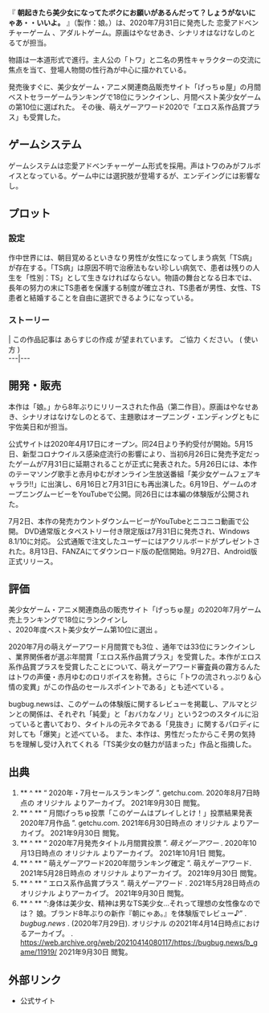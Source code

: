 『 **朝起きたら美少女になってたボクにお願いがあるんだって？しょうがないにゃあ・・いいよ。** 』（製作：娘。）は、2020年7月31日に発売した
恋愛アドベンチャーゲーム  、アダルトゲーム。原画はやなせあき、シナリオはなけなしのとるてが担当。

物語は一本道形式で進行。主人公の「トワ」と二名の男性キャラクターの交流に焦点を当て、登場人物間の性行為が中心に描かれている。

発売後すぐに、美少女ゲーム・アニメ関連商品販売サイト「げっちゅ屋」の月間ベストセラーゲームランキングで18位にランクインし、月間ベスト美少女ゲームの第10位に選ばれた。
その後、萌えゲーアワード2020で「エロス系作品賞プラス」も受賞した。

##  ゲームシステム



ゲームシステムは恋愛アドベンチャーゲーム形式を採用。声はトワのみがフルボイスとなっている。ゲーム中には選択肢が登場するが、エンデイングには影響なし。

##  プロット



###  設定



作中世界には、朝目覚めるといきなり男性が女性になってしまう病気「TS病」が存在する。「TS病」は原因不明で治療法もない珍しい病気で、患者は残りの人生を「性別：TS」として生きなければならない。物語の舞台となる日本では、長年の努力の末にTS患者を保護する制度が確立され、TS患者が男性、女性、TS患者と結婚することを自由に選択できるようになっている。

###  ストーリー



|  この作品記事は  あらすじの作成  が望まれています。  ご協力  ください。  (  使い方  )  
---|---  
  
##  開発・販売



本作は「娘。」から8年ぶりにリリースされた作品（第二作目）。原画はやなせあき、シナリオはなけなしのとるて、主題歌はオープニング・エンディングともに宇佐美日和が担当。

公式サイトは2020年4月17日にオープン。同24日より予約受付が開始。5月15日、新型コロナウイルス感染症流行の影響により、当初6月26日に発売予定だったゲームが7月31日に延期されることが正式に発表された。5月26日には、本作のテーマソング歌手と赤月ゆむがオンライン生放送番組「美少女ゲームフェアキャララ!!」に出演し、6月16日と7月31日にも再出演した。6月19日、ゲームのオープニングムービーをYouTubeで公開。同26日には本編の体験版が公開された。

7月2日、本作の発売カウントダウンムービーがYouTubeとニコニコ動画で公開。 DVD通常版とタペストリー付き限定版は7月31日に発売され、Windows
8.1/10に対応。
公式通販で注文したユーザーにはアクリルボードがプレゼントされた。8月13日、FANZAにてダウンロード版の配信開始。9月27日、Android版正式リリース。

##  評価



美少女ゲーム・アニメ関連商品の販売サイト「げっちゅ屋」の2020年7月ゲーム売上ランキングで18位にランクインし  
、2020年度ベスト美少女ゲーム第10位に選出    。

2020年7月の萌えゲーアワード月間賞でも3位    、通年では33位にランクインし  
、業界関係者が選ぶ年間賞「エロス系作品賞プラス」を受賞した。本作がエロス系作品賞プラスを受賞したことについて、萌えゲーアワード審査員の霧方るんたはトワの声優・赤月ゆむのロリボイスを称賛。さらに「トワの流されっぷり＆心情の変異」がこの作品のセールスポイントである」とも述べている
  。

bugbug.newsは、このゲームの体験版に関するレビューを掲載し、アルマとジンとの関係は、それぞれ「純愛」と「おバカなノリ」という2つのスタイルに沿っていると書いており、タイトルの元ネタである「見抜き」に関するパロディに対しても「爆笑」と述べている。
また、本作は、男性だったからこそ男の気持ちを理解し受け入れてくれる「TS美少女の魅力が詰まった」作品と指摘した。  

##  出典



  1. ** ^  ** “  2020年・7月セールスランキング  ”. getchu.com. 2020年8月7日時点の  オリジナル  よりアーカイブ。  2021年9月30日  閲覧。 
  2. ** ^  ** “  月間げっちゅ投票「このゲームはプレイしとけ！」投票結果発表 2020年7月作品  ”. getchu.com. 2021年6月30日時点の  オリジナル  よりアーカイブ。  2021年9月30日  閲覧。 
  3. ** ^  ** “  2020年7月発売タイトル月間賞投票  ”. _萌えゲーアワー_ . 2020年10月13日時点の  オリジナル  よりアーカイブ。  2021年10月1日  閲覧。 
  4. ** ^  ** “  萌えゲーアワード2020年間ランキング確定  ”. 萌えゲーアワード. 2021年5月28日時点の  オリジナル  よりアーカイブ。  2021年9月30日  閲覧。 
  5. ** ^  ** “  エロス系作品賞プラス  ”.  萌えゲーアワード  . 2021年5月28日時点の  オリジナル  よりアーカイブ。  2021年9月30日  閲覧。 
  6. ** ^  ** “:身体は美少女、精神は男なTS美少女…それって理想の女性像なのでは？ 娘。ブランド8年ぶりの新作『朝にゃあ。』を体験版でレビュー♪”  . _bugbug.news_ . (2020年7月29日).  オリジナル  の2021年4月14日時点におけるアーカイブ。  .  https://web.archive.org/web/20210414080117/https://bugbug.news/b_game/11919/  2021年9月30日  閲覧。 

##  外部リンク



  * 公式サイト 

